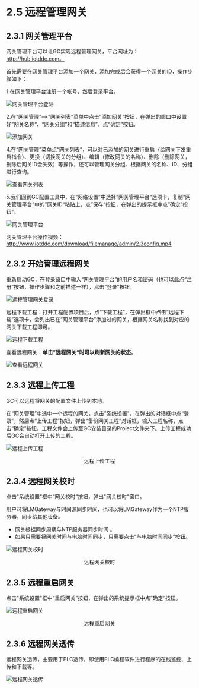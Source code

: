 # 2.5 远程管理网关

## 2.3.1 网关管理平台

网关管理平台可以让GC实现远程管理网关，平台网址为：http://hub.iotddc.com。

首先需要在网关管理平台添加一个网关，添加完成后会获得一个网关的ID，操作步骤如下：

1.在网关管理平台注册一个帐号，然后登录平台。

![网关管理平台登陆](assets/网关管理平台登陆.png)

2.在“网关管理”-->”网关列表“菜单中点击”添加网关“按钮，在弹出的窗口中设置好”网关名称“、“网关分组”和“描述信息”，点“确定”按钮。

![添加网关](assets/添加网关.png)

4.在“网关管理”菜单点“网关列表”，可以对已添加的网关进行重启（给网关下发重启指令）、更换（切换网关的分组）、编辑（修改网关的名称）、删除（删除网关，删除后网关ID会失效）等操作，还可以管理网关分组、根据网关的名称、ID、分组进行查询。

![查看网关列表](assets/查看网关列表.png)



5.我们回到GC配置工具中，在“网络设置”中选择”网关管理平台“选项卡，复制“网关管理平台”中的”网关ID“粘贴上，点”保存“按钮，在弹出的提示框中点”确定“按钮”。

![网关管理平台](assets/网关管理平台.png)

网关管理平台操作视频：http://www.iotddc.com/download/filemanage/admin/2.3config.mp4



## 2.3.2 开始管理远程网关

重新启动GC，在登录窗口中输入“网关管理平台”的用户名和密码（也可以此点“注册”按钮，操作步骤和之前描述一样），点击“登录”按钮。

![远程管理网关登录](assets/远程管理网关登录.png)

远程下载工程：打开工程配置项目后，点“下载工程”，在弹出框中点击“远程下载”选项卡，会列出已在“网关管理平台”添加过的网关，根据网关名称找到对应的网关下载工程即可。

![远程下载工程](assets/远程下载工程.png)

查看远程网关：**单击”远程网关“时可以刷新网关的状态**。

![查看远程网关](assets/查看远程网关.png)




## 2.3.3 远程上传工程

GC可以远程将网关的配置文件上传到本地。 

在“网关管理”中选中一个远程的网关，点击"系统设置"，在弹出的对话框中点“登录”，然后点“上传工程”按钮，弹出“备份网关工程”对话框，输入工程名称，点击“确定”按钮，工程文件会上传至GC安装目录的Project文件夹下。上传工程成功后GC会自动打开上传的工程。

![远程上传工程](assets/远程上传工程.png)

<center>远程上传工程</center>




## 2.3.4 远程网关校时

点击"系统设置"框中“网关校时”按钮，弹出"网关校时"窗口。

用户可将LMGateway与时间源同步时间，也可以将LMGateway作为一个NTP服务器，同步给其他设备。

- 网关根据同步周期与NTP服务器同步时间 。
- 如果只需要将网关时间与电脑时间同步，只需要点击“与电脑时间同步”按钮。

![远程网关校时](assets/远程网关校时.png)

<center>远程网关校时</center>



## 2.3.5 远程重启网关

点击"系统设置"框中“重启网关”按钮，在弹出的系统提示框中点”确定“按钮。

![远程重启网关](assets/远程重启网关.png)

<center>远程重启网关</center>



## 2.3.6 远程网关透传

远程网关透传，主要用于PLC透传，即使用PLC编程软件进行程序的在线监控、上传和下载等。

![远程网关透传](assets/远程网关透传.png)

